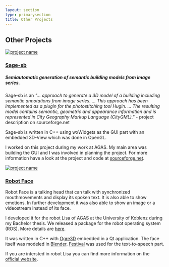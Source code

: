 ```yaml
---
layout: section
type: primarysection
title: Other Projects
---
```


<section class="projects section">
    <div class="section-inner">
        <h2 class="heading">Other Projects</h2>
        <div class="content">
            <div class="item row">
                <a class="col-md-4 col-sm-4 col-xs-12" href="{{ site.baseurl }}assets/images/projects/HuginNew4.jpg" target="_blank">
                <img class="img-responsive project-image" src="{{ site.baseurl }}assets/images/projects/HuginNew4.jpg" alt="project name" />
                </a>
                <div class="desc col-md-8 col-sm-8 col-xs-12">
                    <h3 class="title"><a href="http://sourceforge.net/projects/sagesb/" target="_blank">Sage-sb</a></h3>
                    <h5><i>Semiautomatic generation of semantic building models from image series. </i></h5>
                    <p>Sage-sb is an <i>"... approach to generate a 3D model of a building including semantic annotations from image series. ... This approach has been implemented as a plugin for the photostitching tool Hugin. ... The resulting model contains semantic, geometric and appearance information and is represented in City Geography Markup Language (CityGML)."</i> - project description on sourceforge.net</p>
                    <p> Sage-sb is written in C++ using wxWidgets as the GUI part with an embedded 3D-View which was done in OpenGL.</p>
                    <p>I worked on this project during my work at AGAS. My main area was building the GUI and I was involved in planning the project. For more information have a look at the project and code at <a href="http://sourceforge.net/projects/sagesb/" target="_blank">sourceforge.net</a>.</p>
                </div>                      
            </div>
            <div class="item row">
                <a class="col-md-4 col-sm-4 col-xs-12" href="{{ site.baseurl }}assets/images/projects/lisaface.png" target="_blank">
                <img class="img-responsive project-image" src="{{ site.baseurl }}assets/images/projects/lisaface.png" alt="project name" />
                </a>
                <div class="desc col-md-8 col-sm-8 col-xs-12">
                    <h3 class="title"><a href="http://wiki.ros.org/robot_face" target="_blank">Robot Face</a></h3>
                    <p>Robot Face is a talking head that can talk with synchronized mouthmovements and display its spoken text. It is also able to show emotions. In further development it was also able to show an image or a videostream instead of its face. </p>
                   	<p>I developed it for the robot Lisa of AGAS at the University of Koblenz during my Bachelor thesis. We released a package for the robot operating system (ROS). More details are <a href="http://wiki.ros.org/robot_face">here</a>. </p>
                   	<p>It was written in C++ with <a href="http://www.ogre3d.org/">Ogre3D</a> embedded in a Qt application. The face itself was modeled in <a href="http://www.blender.org/">Blender</a>. <a href="http://www.cstr.ed.ac.uk/projects/festival/">Festival</a> was used for the text-to-speech part. </p>
                   	<p>If you are intersted in robot Lisa you can find more information on the <a href="http://userpages.uni-koblenz.de/~robbie/homer/">official website</a>.</p>
                </div>                      
            </div>
    	</div>
	</div>
</section>
